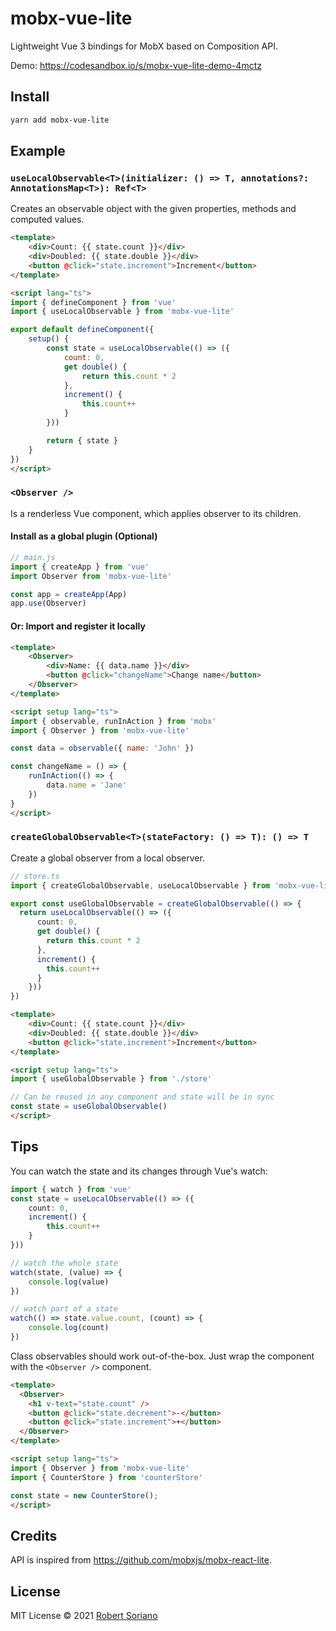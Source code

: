 # mobx-vue-lite

Lightweight Vue 3 bindings for MobX based on Composition API.

Demo: https://codesandbox.io/s/mobx-vue-lite-demo-4mctz

## Install

```sh
yarn add mobx-vue-lite
```

## Example

### **`useLocalObservable<T>(initializer: () => T, annotations?: AnnotationsMap<T>): Ref<T>`**

Creates an observable object with the given properties, methods and computed values.

```html
<template>
    <div>Count: {{ state.count }}</div>
    <div>Doubled: {{ state.double }}</div>
    <button @click="state.increment">Increment</button>
</template>

<script lang="ts">
import { defineComponent } from 'vue'
import { useLocalObservable } from 'mobx-vue-lite'

export default defineComponent({
    setup() {
        const state = useLocalObservable(() => ({
            count: 0,
            get double() {
                return this.count * 2
            },
            increment() {
                this.count++
            }
        }))

        return { state }
    }
})
</script>
```

### **`<Observer />`**

Is a renderless Vue component, which applies observer to its children.

#### Install as a global plugin (Optional)

```ts
// main.js
import { createApp } from 'vue'
import Observer from 'mobx-vue-lite'

const app = createApp(App)
app.use(Observer)
```

#### Or: Import and register it locally

```html
<template>
    <Observer>
        <div>Name: {{ data.name }}</div>
        <button @click="changeName">Change name</button>
    </Observer>
</template>

<script setup lang="ts">
import { observable, runInAction } from 'mobx'
import { Observer } from 'mobx-vue-lite'

const data = observable({ name: 'John' })

const changeName = () => {
    runInAction(() => {
        data.name = 'Jane'
    })
}
</script>
```

### **`createGlobalObservable<T>(stateFactory: () => T): () => T`**

Create a global observer from a local observer.

```ts
// store.ts
import { createGlobalObservable, useLocalObservable } from 'mobx-vue-lite'

export const useGlobalObservable = createGlobalObservable(() => {
  return useLocalObservable(() => ({
      count: 0,
      get double() {
        return this.count * 2
      },
      increment() {
        this.count++
      }
    }))
})
```

```html
<template>
    <div>Count: {{ state.count }}</div>
    <div>Doubled: {{ state.double }}</div>
    <button @click="state.increment">Increment</button>
</template>

<script setup lang="ts">
import { useGlobalObservable } from './store'

// Can be reused in any component and state will be in sync
const state = useGlobalObservable()
</script>
```

## Tips

You can watch the state and its changes through Vue's watch:

```ts
import { watch } from 'vue'
const state = useLocalObservable(() => ({
    count: 0,
    increment() {
        this.count++
    }
}))

// watch the whole state
watch(state, (value) => {
    console.log(value)
})

// watch part of a state
watch(() => state.value.count, (count) => {
    console.log(count)
})
```

Class observables should work out-of-the-box. Just wrap the component with the `<Observer />` component.

```html
<template>
  <Observer>
    <h1 v-text="state.count" />
    <button @click="state.decrement">-</button>
    <button @click="state.increment">+</button>
  </Observer>
</template>

<script setup lang="ts">
import { Observer } from 'mobx-vue-lite'
import { CounterStore } from 'counterStore'

const state = new CounterStore();
</script>
```

## Credits

API is inspired from https://github.com/mobxjs/mobx-react-lite.

## License

MIT License © 2021 [Robert Soriano](https://github.com/wobsoriano)
